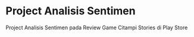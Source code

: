 # Project Analisis Sentimen
Project Analisis Sentimen pada Review Game Citampi Stories di Play Store
